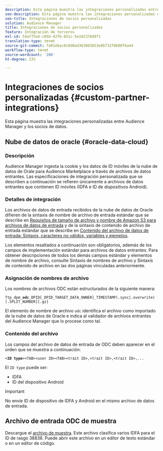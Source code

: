 ```yaml
---
description: Esta página muestra las integraciones personalizadas entre Audience Manager y los socios de datos.
seo-description: Esta página muestra las integraciones personalizadas entre Audience Manager y los socios de datos.
seo-title: Integraciones de socios personalizadas
solution: Audience Manager
title: Integraciones de socios personalizadas
feature: Integración de terceros
exl-id: 54af75a4-c05b-42fb-851c-5e242378d9f1
translation-type: tm+mt
source-git-commit: fe01ebac8c0d0ad3630d3853e0bf32f0b00f6a44
workflow-type: tm+mt
source-wordcount: '286'
ht-degree: 22%

---
```


# Integraciones de socios personalizadas {#custom-partner-integrations}

Esta página muestra las integraciones personalizadas entre Audience Manager y los socios de datos.

## Nube de datos de oracle {#oracle-data-cloud}

### Descripción

Audience Manager ingesta la cookie y los datos de ID móviles de la nube de datos de Orale para Audience Marketplace a través de archivos de datos entrantes. Las especificaciones de integración personalizada que se describen a continuación se refieren únicamente a archivos de datos entrantes que contienen ID móviles (IDFA e ID de dispositivos Android).

### Detalles de integración

Los archivos de datos de entrada recibidos de la nube de datos de Oracle difieren de la sintaxis de nombre de archivo de entrada estándar que se describe en [Requisitos de tamaño de archivo y nombre de Amazon S3 para archivos de datos de entrada](/help/using/integration/sending-audience-data/batch-data-transfer-explained/inbound-s3-filenames.md) y de la sintaxis de contenido de archivo de entrada estándar que se describe en [Contenido del archivo de datos de entrada: Sintaxis, caracteres no válidos, variables y ejemplos](/help/using/integration/sending-audience-data/batch-data-transfer-explained/inbound-file-contents.md).

Los elementos resaltados a continuación son obligatorios, además de los campos de implementación estándar para archivos de datos entrantes. Para obtener descripciones de todos los demás campos estándar y elementos de nombre de archivo, consulte Sintaxis de nombres de archivo y Sintaxis de contenido de archivo en las dos páginas vinculadas anteriormente.

### Asignación de nombres de archivo

Los nombres de archivos ODC están estructurados de la siguiente manera:

`ftp_dpm_`**`odc`**`_DPID[_DPID_TARGET_DATA_OWNER]_TIMESTAMP(.sync|.overwrite)[.SPLIT_NUMBER][.gz]`

El elemento de nombre de archivo `odc` identifica el archivo como importado de la nube de datos de Oracle e indica al validador de archivos entrantes del Audience Manager que lo procese como tal.

### Contenido del archivo

Los campos del archivo de datos de entrada de ODC deben aparecer en el orden que se muestra a continuación:

`<`**`ID type`**`><TAB><user ID><TAB><trait ID>,<trait ID>,<trait ID>,...`

El `ID type` puede ser:

* IDFA
* ID del dispositivo Android

>[!IMPORTANT]
>
>No envíe ID de dispositivo de IDFA y Android en el mismo archivo de datos de entrada.

## Archivo de entrada ODC de muestra

Descargue el [archivo de muestra](/help/using/integration/assets/ftp_dpm_odc_12345_1556223815.sync). Este archivo clasifica varios IDFA para el ID de rasgo 38838. Puede abrir este archivo en un editor de texto estándar o en un editor de código.
